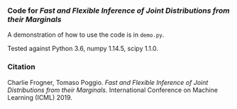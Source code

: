 ### Code for *Fast and Flexible Inference of Joint Distributions from their Marginals*

A demonstration of how to use the code is in `demo.py`.

Tested against Python 3.6, numpy 1.14.5, scipy 1.1.0.

### Citation

Charlie Frogner, Tomaso Poggio. *Fast and Flexible Inference of Joint Distributions from their Marginals*. International Conference on Machine Learning (ICML) 2019.